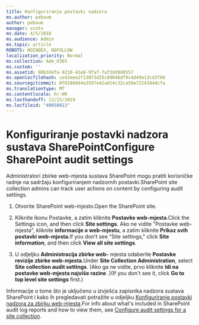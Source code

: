 ```yaml
---
title: Konfiguriranje postavki nadzora
ms.author: pebaum
author: pebaum
manager: scotv
ms.date: 4/5/2018
ms.audience: Admin
ms.topic: article
ROBOTS: NOINDEX, NOFOLLOW
localization_priority: Normal
ms.collection: Adm_O365
ms.custom: ''
ms.assetid: 98b3d4fa-9210-43e8-9faf-7af3dd9d8557
ms.openlocfilehash: ce42eee2f13073d25c89046df9c4d49a13cd3f66
ms.sourcegitcommit: 0f0186044a3597e42ad14c32ca58e7224344dcfa
ms.translationtype: MT
ms.contentlocale: hr-HR
ms.lasthandoff: 12/15/2019
ms.locfileid: "40050013"
---
```

# <a name="configure-sharepoint-audit-settings"></a><span data-ttu-id="b3b62-102">Konfiguriranje postavki nadzora sustava SharePoint</span><span class="sxs-lookup"><span data-stu-id="b3b62-102">Configure SharePoint audit settings</span></span>

<span data-ttu-id="b3b62-103">Administratori zbirke web-mjesta sustava SharePoint mogu pratiti korisničke radnje na sadržaju konfiguriranjem nadzornih postavki.</span><span class="sxs-lookup"><span data-stu-id="b3b62-103">SharePoint site collection admins can track user actions on content by configuring audit settings.</span></span>
  
1. <span data-ttu-id="b3b62-104">Otvorite SharePoint web-mjesto.</span><span class="sxs-lookup"><span data-stu-id="b3b62-104">Open the SharePoint site.</span></span>
    
2. <span data-ttu-id="b3b62-105">Kliknite ikonu Postavke, a zatim kliknite **Postavke web-mjesta**.</span><span class="sxs-lookup"><span data-stu-id="b3b62-105">Click the Settings icon, and then click **Site settings**.</span></span> <span data-ttu-id="b3b62-106">Ako ne vidite "Postavke web-mjesta", kliknite **informacije o web-mjestu**, a zatim kliknite **Prikaz svih postavki web-mjesta**.</span><span class="sxs-lookup"><span data-stu-id="b3b62-106">If you don't see "Site settings," click **Site information**, and then click **View all site settings**.</span></span>
    
3. <span data-ttu-id="b3b62-107">U odjeljku **Administracija zbirke web-** mjesta odaberite **Postavke revizije zbirke web-mjesta**.</span><span class="sxs-lookup"><span data-stu-id="b3b62-107">Under **Site Collection Administration**, select **Site collection audit settings**.</span></span> <span data-ttu-id="b3b62-108">(Ako ga ne vidite, prvo kliknite **Idi na postavke web-mjesta najviše razine** .)</span><span class="sxs-lookup"><span data-stu-id="b3b62-108">(If you don't see it, click **Go to top level site settings** first.)</span></span> 
    
<span data-ttu-id="b3b62-109">Informacije o tome što je uključeno u izvješća zapisnika nadzora sustava SharePoint i kako ih pregledavati potražite u odjeljku [Konfiguriranje postavki nadzora za zbirku web-mjesta](https://go.microsoft.com/fwlink/?linkid=404050).</span><span class="sxs-lookup"><span data-stu-id="b3b62-109">For info about what's included in SharePoint audit log reports and how to view them, see [Configure audit settings for a site collection](https://go.microsoft.com/fwlink/?linkid=404050).</span></span>
  

